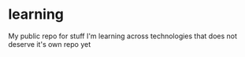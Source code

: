 # learning
My public repo for stuff I'm learning across technologies that does not deserve it's own repo yet
